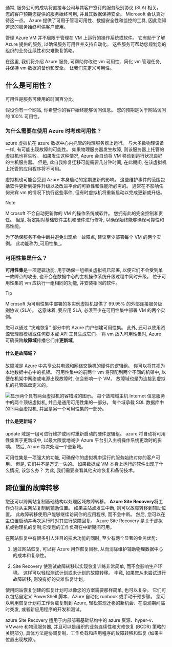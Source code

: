 通常, 服务公司的成功将直接与公司与其客户签订的服务级别协议 (SLA) 相关。 您的客户预期您提供的服务始终可用, 并且其数据保持安全。 Microsoft 会认真对待这一点。 Azure 提供了可用于管理可用性、数据安全性和监控的工具, 因此您知道您的服务始终可供客户使用。

管理 Azure VM 并不局限于管理在 VM 上运行的操作系统或软件。 它有助于了解 Azure 提供的服务, 以确保服务可用性并支持自动化。 这些服务可帮助您规划您的组织的业务连续性和灾难恢复策略。

在这里, 我们将介绍 Azure 服务, 可帮助你改进 vm 可用性、简化 vm 管理任务, 并保持 vm 数据的备份和安全。 让我们先定义可用性。

## <a name="what-is-availability"></a>什么是可用性？

可用性是服务可使用的时间百分比。

假设你有一个网站, 你希望你的客户始终能够访问信息。 您的预期是关于网站访问的 100% 可用性。

### <a name="why-do-i-need-to-think-about-availability-when-using-azure"></a>为什么需要在使用 Azure 时考虑可用性？

azure 虚拟机在 azure 数据中心内托管的物理服务器上运行。 与大多数物理设备一样, 有可能出现故障的可能性。 如果物理服务器发生故障, 则该服务器上托管的虚拟机也将失败。 如果发生这种情况, Azure 会自动将 VM 移动到运行状况良好的主机服务器。 但是, 此自我修复迁移可能需要几分钟时间, 在此期间, 在该虚拟机上托管的应用程序将不可用。

虚拟机也可能会受到 Azure 本身启动的定期更新的影响。 这些维护事件的范围包括软件更新到硬件升级以及改进平台的可靠性和性能所必需的。 通常在不影响任何来宾 vm 的情况下执行这些事件, 但有时虚拟机将重新启动以完成更新或升级。

> [!NOTE]
> Microsoft 不会自动更新你的 VM 的操作系统或软件。 您拥有此的完全控制和责任。 但是, 将定期对基础软件主机和硬件进行修补, 以确保始终能够确保可靠性和高性能。

为了确保服务不会中断并避免出现单一故障点, 建议至少部署每个 VM 的两个实例。 此功能称为_可用性集_。

### <a name="what-is-an-availability-set"></a>可用性集是什么？

**可用性集**是一项逻辑功能, 用于确保一组相关虚拟机已部署, 以便它们不会受到单一故障点的攻击, 也不会在数据中心的主机操作系统升级过程中同时升级。 位于可用性集的 vm 应执行一组相同的功能, 并安装相同的软件。

> [!TIP]
> Microsoft 为可用性集中部署的多实例虚拟机提供了 99.95% 的外部连接服务级别协议 (SLA)。 这意味着, 要应用 SLA, 必须至少在可用性集中部署 VM 的两个实例。 

您可以通过 "灾难恢复" 部分中的 Azure 门户创建可用性集。 此外, 还可以使用资源管理器模板或任何脚本或 API 工具生成它们。 将 vm 放入可用性集时, Azure 可确保跨**故障域**传播它们并**更新域**。

#### <a name="what-is-a-fault-domain"></a>什么是故障域？

故障域是 Azure 中共享公共电源和网络交换机的硬件的逻辑组。 你可以将其视为本地数据中心中的机架。 可用性集中的前两个 vm 将预配到两个不同的机架中, 以便在机架中网络或电源出现故障时, 仅会影响一个 VM。 故障域也是为连接到虚拟机的托管磁盘定义的。

![显示两个具有两台虚拟机的容错域的图示。 每个故障域主机 Internet 信息服务中的两个顶级虚拟机, 并且是通用可用性集的一部分。 每个域承载 SQL 数据库中的下两台虚拟机, 并且是另一个可用性集的一部分。](../media/5-fault-domains.png)

#### <a name="what-is-an-update-domain"></a>什么是更新域？

update 域是一组可进行维护或同时重新启动的硬件逻辑组。 azure 将自动将可用性集置于更新域中, 以最大限度地减少 Azure 平台引入主机操作系统更改时的影响。 然后, Azure 每次处理一个更新域。

可用性集是一项强大的功能, 可确保你的虚拟机中运行的服务始终对你的客户可用。 但是, 它们并不是万无一失的。 如果数据或 VM 本身上运行的软件出现了什么情况, 该怎么办？ 为此, 我们需要查看其他灾难恢复和备份技术。

## <a name="failover-across-locations"></a>跨位置的故障转移

您还可以跨网站复制基础结构以处理区域故障转移。 **Azure Site Recovery**将工作负荷从主网站复制到辅助位置。 如果主站点发生中断, 则可以故障转移到辅助位置。 此故障转移使用户能够继续访问你的应用程序, 而不会中断。 然后, 您可以在主位置启动并再次运行时对其进行故障回复。 Azure Site Recovery 是关于虚拟机或物理机的复制;它使您的工作负荷在中断期间可用。

在网站恢复中有很多引人注目的技术功能的同时, 至少有两个显著的业务优势:

1. 通过网站恢复, 可以将 Azure 用作恢复目标, 从而消除维护辅助物理数据中心的成本和复杂性。

2. Site Recovery 使测试故障转移以实现恢复训练非常简单, 而不会影响生产环境。 这样可以轻松测试计划或未计划的故障转移。 毕竟, 如果您从未尝试进行故障转移, 则没有好的灾难恢复计划。

使用网站恢复创建的恢复计划可以像您的方案需要那样简单, 也可以复杂。 它们可以包括自定义 PowerShell 脚本、Azure 自动化 runbook 或手动干预步骤。 您可以利用恢复计划将工作负载复制到 Azure, 轻松实现迁移的新机会、在浪涌期间临时突发, 或者新应用程序的开发和测试。

azure Site Recovery 适用于内部部署基础结构中的 azure 资源、hyper-v、VMware 和物理服务器, 并且可以是组织的业务连续性和灾难恢复 (BCDR) 策略的关键部分, 具体方法是协调复制、工作负载和应用程序的故障转移和恢复 (如果主位置出现故障)。
